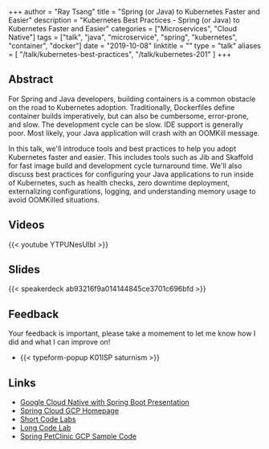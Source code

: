 +++
author = "Ray Tsang"
title = "Spring (or Java) to Kubernetes Faster and Easier"
description = "Kubernetes Best Practices - Spring (or Java) to Kubernetes Faster and Easier"
categories = ["Microservices", "Cloud Native"]
tags = ["talk", "java", "microservice", "spring", "kubernetes", "container", "docker"]
date = "2019-10-08"
linktitle = ""
type = "talk"
aliases = [
  "/talk/kubernetes-best-practices",
  "/talk/kubernetes-201"
]
+++

## Abstract
For Spring and Java developers, building containers is a common obstacle on the road to Kubernetes adoption. Traditionally, Dockerfiles define container builds imperatively, but can also be cumbersome, error-prone, and slow. The development cycle can be slow. IDE support is generally poor. Most likely, your Java application will crash with an OOMKill message.

In this talk, we'll introduce tools and best practices to help you adopt Kubernetes faster and easier. This includes tools such as Jib and Skaffold for fast image build and development cycle turnaround time. We'll also discuss best practices for configuring your Java applications to run inside of Kubernetes, such as health checks, zero downtime deployment, externalizing configurations, logging, and understanding memory usage to avoid OOMKilled situations.

## Videos
{{< youtube YTPUNesUIbI >}}

## Slides
{{< speakerdeck ab93216f9a014144845ce3701c696bfd >}}

## Feedback
Your feedback is important, please take a momement to let me know how I did and what I can improve on!

- {{< typeform-popup K01lSP saturnism >}}

## Links
- [Google Cloud Native with Spring Boot Presentation](/talk/google-cloud-native-spring-boot-kubernetes)
- [Spring Cloud GCP Homepage](http://cloud.spring.io/spring-cloud-gcp)
- [Short Code Labs](http://g.co/codelabs/spring)
- [Long Code Lab](http://bit.ly/spring-gcp-lab)
- [Spring PetClinic GCP Sample Code](https://github.com/saturnism/spring-petclinic-gcp/)
